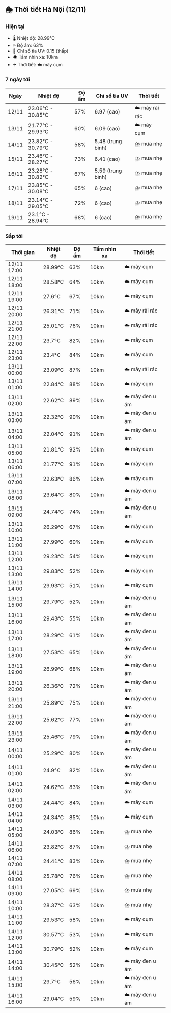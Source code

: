 ## 🌦️ Thời tiết Hà Nội (12/11)

### Hiện tại

- 🌡️ Nhiệt độ: 28.99℃
- 💦 Độ ẩm: 63%
- 🌟 Chỉ số tia UV: 0.15 (thấp)
- 👁️ Tầm nhìn xa: 10km
- ☂️ Thời tiết: ☁️ mây cụm

### 7 ngày tới

| Ngày | Nhiệt độ | Độ ẩm | Chỉ số tia UV | Thời tiết |
| --- | --- | --- | --- | --- |
| 12/11 | 23.06℃ - 30.85℃ | 57% | 6.97 (cao) | ☁️ mây rải rác |
| 13/11 | 21.77℃ - 29.93℃ | 60% | 6.09 (cao) | ☁️ mây cụm |
| 14/11 | 23.82℃ - 30.79℃ | 58% | 5.48 (trung bình) | ⛈️ mưa nhẹ |
| 15/11 | 23.46℃ - 28.27℃ | 73% | 6.41 (cao) | ⛈️ mưa nhẹ |
| 16/11 | 23.28℃ - 30.82℃ | 67% | 5.59 (trung bình) | ⛈️ mưa nhẹ |
| 17/11 | 23.85℃ - 30.08℃ | 65% | 6 (cao) | ⛈️ mưa nhẹ |
| 18/11 | 23.14℃ - 29.05℃ | 72% | 6 (cao) | ⛈️ mưa nhẹ |
| 19/11 | 23.1℃ - 28.94℃ | 68% | 6 (cao) | ⛈️ mưa nhẹ |

### Sắp tới

| Thời gian | Nhiệt độ | Độ ẩm | Tầm nhìn xa | Thời tiết |
| --- | --- | --- | --- | --- |
| 12/11 17:00 | 28.99℃ | 63% | 10km | ☁️ mây cụm |
| 12/11 18:00 | 28.58℃ | 64% | 10km | ☁️ mây cụm |
| 12/11 19:00 | 27.6℃ | 67% | 10km | ☁️ mây cụm |
| 12/11 20:00 | 26.31℃ | 71% | 10km | ☁️ mây rải rác |
| 12/11 21:00 | 25.01℃ | 76% | 10km | ☁️ mây rải rác |
| 12/11 22:00 | 23.7℃ | 82% | 10km | ☁️ mây cụm |
| 12/11 23:00 | 23.4℃ | 84% | 10km | ☁️ mây cụm |
| 13/11 00:00 | 23.09℃ | 87% | 10km | ☁️ mây rải rác |
| 13/11 01:00 | 22.84℃ | 88% | 10km | ☁️ mây cụm |
| 13/11 02:00 | 22.62℃ | 89% | 10km | ☁️ mây đen u ám |
| 13/11 03:00 | 22.32℃ | 90% | 10km | ☁️ mây đen u ám |
| 13/11 04:00 | 22.04℃ | 91% | 10km | ☁️ mây đen u ám |
| 13/11 05:00 | 21.81℃ | 92% | 10km | ☁️ mây cụm |
| 13/11 06:00 | 21.77℃ | 91% | 10km | ☁️ mây cụm |
| 13/11 07:00 | 22.63℃ | 86% | 10km | ☁️ mây cụm |
| 13/11 08:00 | 23.64℃ | 80% | 10km | ☁️ mây đen u ám |
| 13/11 09:00 | 24.74℃ | 74% | 10km | ☁️ mây đen u ám |
| 13/11 10:00 | 26.29℃ | 67% | 10km | ☁️ mây cụm |
| 13/11 11:00 | 27.99℃ | 60% | 10km | ☁️ mây cụm |
| 13/11 12:00 | 29.23℃ | 54% | 10km | ☁️ mây cụm |
| 13/11 13:00 | 29.83℃ | 52% | 10km | ☁️ mây cụm |
| 13/11 14:00 | 29.93℃ | 51% | 10km | ☁️ mây cụm |
| 13/11 15:00 | 29.79℃ | 52% | 10km | ☁️ mây đen u ám |
| 13/11 16:00 | 29.43℃ | 55% | 10km | ☁️ mây đen u ám |
| 13/11 17:00 | 28.29℃ | 61% | 10km | ☁️ mây đen u ám |
| 13/11 18:00 | 27.53℃ | 65% | 10km | ☁️ mây đen u ám |
| 13/11 19:00 | 26.99℃ | 68% | 10km | ☁️ mây đen u ám |
| 13/11 20:00 | 26.36℃ | 72% | 10km | ☁️ mây đen u ám |
| 13/11 21:00 | 25.89℃ | 75% | 10km | ☁️ mây đen u ám |
| 13/11 22:00 | 25.62℃ | 77% | 10km | ☁️ mây đen u ám |
| 13/11 23:00 | 25.46℃ | 79% | 10km | ☁️ mây đen u ám |
| 14/11 00:00 | 25.29℃ | 80% | 10km | ☁️ mây đen u ám |
| 14/11 01:00 | 24.9℃ | 82% | 10km | ☁️ mây đen u ám |
| 14/11 02:00 | 24.62℃ | 83% | 10km | ☁️ mây đen u ám |
| 14/11 03:00 | 24.44℃ | 84% | 10km | ☁️ mây cụm |
| 14/11 04:00 | 24.34℃ | 85% | 10km | ☁️ mây cụm |
| 14/11 05:00 | 24.03℃ | 86% | 10km | ⛈️ mưa nhẹ |
| 14/11 06:00 | 23.82℃ | 87% | 10km | ⛈️ mưa nhẹ |
| 14/11 07:00 | 24.41℃ | 83% | 10km | ⛈️ mưa nhẹ |
| 14/11 08:00 | 25.78℃ | 76% | 10km | ⛈️ mưa nhẹ |
| 14/11 09:00 | 27.05℃ | 69% | 10km | ⛈️ mưa nhẹ |
| 14/11 10:00 | 28.37℃ | 63% | 10km | ⛈️ mưa nhẹ |
| 14/11 11:00 | 29.53℃ | 58% | 10km | ☁️ mây cụm |
| 14/11 12:00 | 30.57℃ | 53% | 10km | ☁️ mây cụm |
| 14/11 13:00 | 30.79℃ | 52% | 10km | ☁️ mây cụm |
| 14/11 14:00 | 30.45℃ | 52% | 10km | ☁️ mây đen u ám |
| 14/11 15:00 | 29.7℃ | 56% | 10km | ☁️ mây đen u ám |
| 14/11 16:00 | 29.04℃ | 59% | 10km | ☁️ mây đen u ám |
